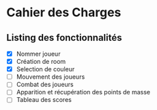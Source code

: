# Cahier des Charges


## Listing des fonctionnalités


- [x] Nommer joueur
- [x] Création de room
- [X] Selection de couleur
- [ ] Mouvement des joueurs
- [ ] Combat des joueurs
- [ ] Apparition et récupération des points de masse
- [ ] Tableau des scores
